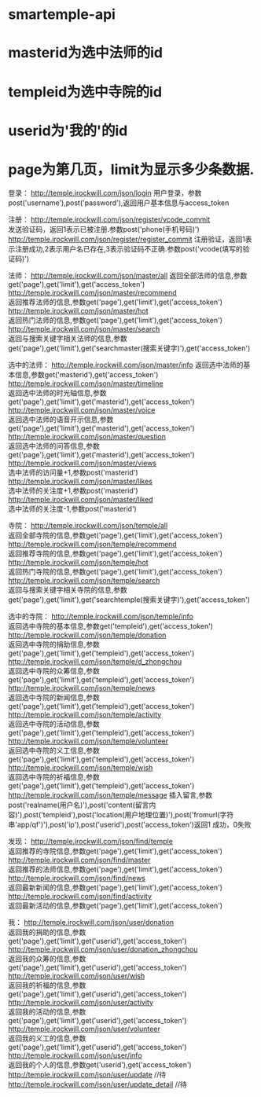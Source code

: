 # smartemple-api
# masterid为选中法师的id
# templeid为选中寺院的id
# userid为'我的'的id
# page为第几页，limit为显示多少条数据.


登录：
http://temple.irockwill.com/json/login
用户登录，参数post('username'),post('password'),返回用户基本信息与access_token

注册：
http://temple.irockwill.com/json/register/vcode_commit         
发送验证码，返回1表示已被注册.参数post('phone(手机号码)')
http://temple.irockwill.com/json/register/register_commit      注册验证，返回1表示注册成功,2表示用户名已存在,3表示验证码不正确.参数post('vcode(填写的验证码)')


法师：
http://temple.irockwill.com/json/master/all
返回全部法师的信息,参数get('page'),get('limit'),get('access_token')
http://temple.irockwill.com/json/master/recommend                
返回推荐法师的信息,参数get('page'),get('limit'),get('access_token')
http://temple.irockwill.com/json/master/hot                       
返回热门法师的信息,参数get('page'),get('limit'),get('access_token') 
http://temple.irockwill.com/json/master/search                    
返回与搜索关键字相关法师的信息,参数get('page'),get('limit'),get('searchmaster(搜索关键字)'),get('access_token') 

选中的法师：
http://temple.irockwill.com/json/master/info
返回选中法师的基本信息,参数get('masterid'),get('access_token')
http://temple.irockwill.com/json/master/timeline              
返回选中法师的时光轴信息,参数get('page'),get('limit'),get('masterid'),get('access_token')
http://temple.irockwill.com/json/master/voice               
返回选中法师的语音开示信息,参数get('page'),get('limit'),get('masterid'),get('access_token')
http://temple.irockwill.com/json/master/question             
返回选中法师的问答信息,参数get('page'),get('limit'),get('masterid'),get('access_token')
http://temple.irockwill.com/json/master/views          
选中法师的访问量+1,参数post('masterid')
http://temple.irockwill.com/json/master/likes                 
选中法师的关注度+1,参数post('masterid')
http://temple.irockwill.com/json/master/liked                 
选中法师的关注度-1,参数post('masterid')


寺院：
http://temple.irockwill.com/json/temple/all                      
返回全部寺院的信息,参数get('page'),get('limit'),get('access_token')
http://temple.irockwill.com/json/temple/recommend                  
返回推荐寺院的信息,参数get('page'),get('limit'),get('access_token')
http://temple.irockwill.com/json/temple/hot                     
返回热门寺院的信息,参数get('page'),get('limit'),get('access_token')
http://temple.irockwill.com/json/temple/search                
返回与搜索关键字相关寺院的信息,参数get('page'),get('limit'),get('searchtemple(搜索关键字)'),get('access_token')

选中的寺院：
http://temple.irockwill.com/json/temple/info             
返回选中寺院的基本信息,参数get('templeid'),get('access_token')
http://temple.irockwill.com/json/temple/donation             
返回选中寺院的捐助信息,参数get('page'),get('limit'),get('templeid'),get('access_token')
http://temple.irockwill.com/json/temple/d_zhongchou           
返回选中寺院的众筹信息,参数get('page'),get('limit'),get('templeid'),get('access_token')
http://temple.irockwill.com/json/temple/news                 
返回选中寺院的新闻信息,参数get('page'),get('limit'),get('templeid'),get('access_token')
http://temple.irockwill.com/json/temple/activity              
返回选中寺院的活动信息,参数get('page'),get('limit'),get('templeid'),get('access_token')
http://temple.irockwill.com/json/temple/volunteer              
返回选中寺院的义工信息,参数get('page'),get('limit'),get('templeid'),get('access_token')
http://temple.irockwill.com/json/temple/wish                
返回选中寺院的祈福信息,参数get('page'),get('limit'),get('templeid'),get('access_token')
http://temple.irockwill.com/json/temple/message
插入留言,参数post('realname(用户名)'),post('content(留言内容)'),post('templeid'),post('location(用户地理位置)'),post('fromurl(字符串'app/qf')'),post('ip'),post('userid'),post('access_token')返回1 成功，0失败


发现：
http://temple.irockwill.com/json/find/temple                      
返回推荐的寺院信息,参数get('page'),get('limit'),get('access_token')
http://temple.irockwill.com/json/find/master                     
返回推荐的法师信息,参数get('page'),get('limit'),get('access_token')
http://temple.irockwill.com/json/find/news                     
返回最新新闻的信息,参数get('page'),get('limit'),get('access_token')
http://temple.irockwill.com/json/find/activity                  
返回最新活动的信息,参数get('page'),get('limit'),get('access_token')


我：
http://temple.irockwill.com/json/user/donation                 
返回我的捐助的信息,参数get('page'),get('limit'),get('userid'),get('access_token')
http://temple.irockwill.com/json/user/donation_zhongchou      
返回我的众筹的信息,参数get('page'),get('limit'),get('userid'),get('access_token')
http://temple.irockwill.com/json/user/wish                    
返回我的祈福的信息,参数get('page'),get('limit'),get('userid'),get('access_token')
http://temple.irockwill.com/json/user/activity                
返回我的活动的信息,参数get('page'),get('limit'),get('userid'),get('access_token')
http://temple.irockwill.com/json/user/volunteer               
返回我的义工的信息,参数get('page'),get('limit'),get('userid'),get('access_token')
http://temple.irockwill.com/json/user/info              
返回我的个人的信息,参数get('userid'),get('access_token')
http://temple.irockwill.com/json/user/update            //待
http://temple.irockwill.com/json/user/update_detail     //待

